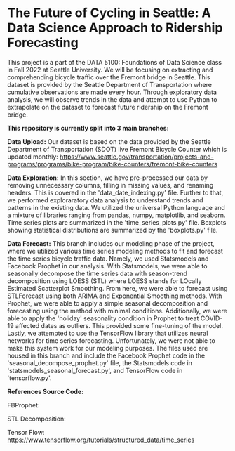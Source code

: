 #  The Future of Cycling in Seattle: A Data Science Approach to Ridership Forecasting

This project is a part of the DATA 5100: Foundations of Data Science class in Fall 2022 at Seattle University. 
We will be focusing on extracting and comprehending bicycle traffic over the Fremont bridge in Seattle. This dataset is provided 
by the Seattle Department of Transportation where cumulative observations are made every hour.
Through exploratory data analysis, we will observe trends in the data and attempt to use Python to extrapolate on the dataset to forecast future ridership on the Fremont bridge.

**This repository is currently split into 3 main branches:**

**Data Upload:**
Our dataset is based on the data provided by the Seattle Department of Transportation (SDOT) live Fremont Bicycle Counter which is updated monthly:
https://www.seattle.gov/transportation/projects-and-programs/programs/bike-program/bike-counters/fremont-bike-counters

**Data Exploration:**
In this section, we have pre-processed our data by removing unnecessary columns, filling in missing values, and renaming headers. This is covered in the 'data_date_indexing.py' file. Further to that, we performed exploraratory data analysis to understand trends and patterns in the existing data. We utilized the universal Python language and a mixture of libraries ranging from pandas, numpy, matplotlib, and seaborn. Time series plots are summarized in the 'time_series_plots.py' file. Boxplots showing statistical distributions are summarized by the 'boxplots.py' file. 

**Data Forecast:**
This branch includes our modeling phase of the project, where we utilized various time series modeling methods to fit and forecast the time series bicycle traffic data. Namely, we used Statsmodels and Facebook Prophet in our analysis. With Statsmodels, we were able to seasonally decompose the time series data with season-trend decomposition using LOESS (STL) where LOESS stands for LOcally Estimated Scatterplot Smoothing. From here, we were able to forecast using STLForecast using both ARIMA and Exponential Smoothing methods. With Prophet, we were able to apply a simple seasonal decomposition and forecasting using the method with minimal conditions. Additionally, we were able to apply the 'holiday' seasonality condition in Prophet to treat COVID-19 affected dates as outliers. This provided some fine-tuning of the model. Lastly, we attempted to use the TensorFlow library that utilizes neural networks for time series forecasting. Unfortunately, we were not able to make this system work for our modeling purposes. The files used are housed in this branch and include the Facebook Prophet code in the 'seasonal_decompose_prophet.py' file, the Statsmodels code in 'statsmodels_seasonal_forecast.py', and TensorFlow code in 'tensorflow.py'.

**References Source Code:**

FBProphet: 

STL Decomposition:

Tensor Flow: https://www.tensorflow.org/tutorials/structured_data/time_series
